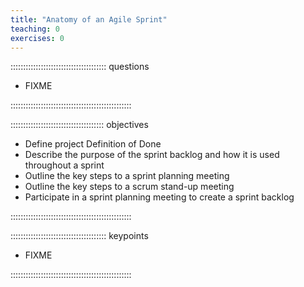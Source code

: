 ```yaml
---
title: "Anatomy of an Agile Sprint"
teaching: 0
exercises: 0
---
```

 
:::::::::::::::::::::::::::::::::::::: questions
 
- FIXME
 
::::::::::::::::::::::::::::::::::::::::::::::::
 
::::::::::::::::::::::::::::::::::::: objectives
 
- Define project Definition of Done
- Describe the purpose of the sprint backlog and how it is used throughout a sprint
- Outline the key steps to a sprint planning meeting
- Outline the key steps to a scrum stand-up meeting
- Participate in a sprint planning meeting to create a sprint backlog



::::::::::::::::::::::::::::::::::::::::::::::::
 
:::::::::::::::::::::::::::::::::::::: keypoints
 
- FIXME
 
::::::::::::::::::::::::::::::::::::::::::::::::
